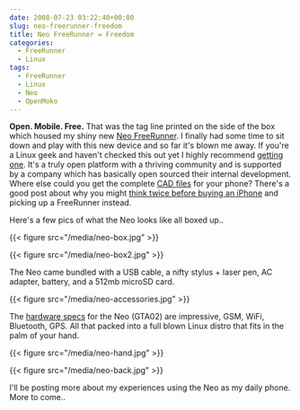 ```yaml
---
date: 2008-07-23 03:22:40+00:00
slug: neo-freerunner-freedom
title: Neo FreeRunner = Freedom
categories:
  - FreeRunner
  - Linux
tags:
  - FreeRunner
  - Linux
  - Neo
  - OpenMoko
---
```


**Open. Mobile. Free.** That was the tag line printed on the side of the box
which housed my shiny new [Neo
FreeRunner](http://wiki.openmoko.org/wiki/FreeRunner_Overview). I finally had
some time to sit down and play with this new device and so far it's blown me
away. If you're a Linux geek and haven't checked this out yet I highly
recommend [getting one](http://www.openmoko.com/product.html). It's a truly
open platform with a thriving community and is supported by a company which has
basically open sourced their internal development. Where else could you get the
complete [CAD files](http://wiki.openmoko.org/wiki/CAD_models) for your phone?
There's a good post about why you might [think twice before buying an
iPhone](http://www.fsf.org/blogs/community/5-reasons-to-avoid-iphone-3g) and
picking up a FreeRunner instead.<!--more-->

Here's a few pics of what the Neo looks like all boxed up..

{{< figure src="/media/neo-box.jpg" >}}

{{< figure src="/media/neo-box2.jpg" >}}

The Neo came bundled with a USB cable, a nifty stylus + laser pen, AC adapter,
battery, and a 512mb microSD card.

{{< figure src="/media/neo-accessories.jpg" >}}

The [hardware
specs](http://wiki.openmoko.org/wiki/Neo_FreeRunner_GTA02_Hardware) for the Neo
(GTA02) are impressive, GSM, WiFi, Bluetooth, GPS. All that packed into a full
blown Linux distro that fits in the palm of your hand.

{{< figure src="/media/neo-hand.jpg" >}}

{{< figure src="/media/neo-back.jpg" >}}

I'll be posting more about my experiences using the Neo as my daily phone. More
to come..
